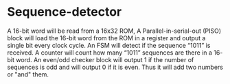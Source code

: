 # Sequence-detector
A 16-bit word will be read from a 16x32 ROM, A Parallel-in-serial-out (PISO) block will load the 16-bit word from the ROM in a register and output a single bit every clock cycle. An FSM will detect if the sequence “1011” is received. A counter will count how many “1011” sequences are there in a 16- bit word. An even/odd checker block will output 1 if the number of sequences is odd and will output 0 if it is even. 
Thus it will add two numbers or "and" them.
